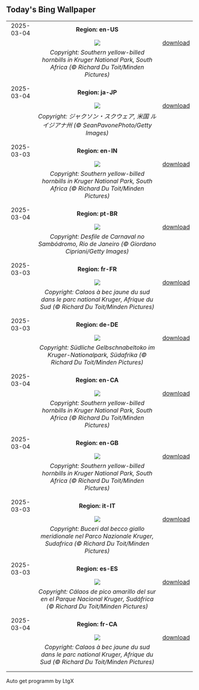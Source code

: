 ## Today's Bing Wallpaper
|      |      |      |
| :----: | :----: | :----: |
|2025-03-04|**Region: en-US**||
||![](https://www.bing.com/th?id=OHR.HornbillPair_EN-US3168408482_UHD.jpg&pid=hp&w=1152&h=648&rs=1&c=4)| [download](https://www.bing.com/th?id=OHR.HornbillPair_EN-US3168408482_UHD.jpg)|
||*Copyright: Southern yellow-billed hornbills in Kruger National Park, South Africa (© Richard Du Toit/Minden Pictures)*
||
|||
|2025-03-04|**Region: ja-JP**||
||![](https://www.bing.com/th?id=OHR.MardiGrasJackson_JA-JP2336854900_UHD.jpg&pid=hp&w=1152&h=648&rs=1&c=4)| [download](https://www.bing.com/th?id=OHR.MardiGrasJackson_JA-JP2336854900_UHD.jpg)|
||*Copyright: ジャクソン・スクウェア, 米国 ルイジアナ州 (© SeanPavonePhoto/Getty Images)*
||
|||
|2025-03-03|**Region: en-IN**||
||![](https://www.bing.com/th?id=OHR.HornbillPair_EN-IN8859837972_UHD.jpg&pid=hp&w=1152&h=648&rs=1&c=4)| [download](https://www.bing.com/th?id=OHR.HornbillPair_EN-IN8859837972_UHD.jpg)|
||*Copyright: Southern yellow-billed hornbills in Kruger National Park, South Africa (© Richard Du Toit/Minden Pictures)*
||
|||
|2025-03-04|**Region: pt-BR**||
||![](https://www.bing.com/th?id=OHR.Carnaval2024_PT-BR2466690213_UHD.jpg&pid=hp&w=1152&h=648&rs=1&c=4)| [download](https://www.bing.com/th?id=OHR.Carnaval2024_PT-BR2466690213_UHD.jpg)|
||*Copyright: Desfile de Carnaval no Sambódromo, Rio de Janeiro (© Giordano Cipriani/Getty Images)*
||
|||
|2025-03-03|**Region: fr-FR**||
||![](https://www.bing.com/th?id=OHR.HornbillPair_FR-FR3828518426_UHD.jpg&pid=hp&w=1152&h=648&rs=1&c=4)| [download](https://www.bing.com/th?id=OHR.HornbillPair_FR-FR3828518426_UHD.jpg)|
||*Copyright: Calaos à bec jaune du sud dans le parc national Kruger, Afrique du Sud (© Richard Du Toit/Minden Pictures)*
||
|||
|2025-03-03|**Region: de-DE**||
||![](https://www.bing.com/th?id=OHR.HornbillPair_DE-DE7709056749_UHD.jpg&pid=hp&w=1152&h=648&rs=1&c=4)| [download](https://www.bing.com/th?id=OHR.HornbillPair_DE-DE7709056749_UHD.jpg)|
||*Copyright: Südliche Gelbschnabeltoko im Kruger-Nationalpark, Südafrika (© Richard Du Toit/Minden Pictures)*
||
|||
|2025-03-04|**Region: en-CA**||
||![](https://www.bing.com/th?id=OHR.HornbillPair_EN-CA9068536722_UHD.jpg&pid=hp&w=1152&h=648&rs=1&c=4)| [download](https://www.bing.com/th?id=OHR.HornbillPair_EN-CA9068536722_UHD.jpg)|
||*Copyright: Southern yellow-billed hornbills in Kruger National Park, South Africa (© Richard Du Toit/Minden Pictures)*
||
|||
|2025-03-04|**Region: en-GB**||
||![](https://www.bing.com/th?id=OHR.HornbillPair_EN-GB2589125332_UHD.jpg&pid=hp&w=1152&h=648&rs=1&c=4)| [download](https://www.bing.com/th?id=OHR.HornbillPair_EN-GB2589125332_UHD.jpg)|
||*Copyright: Southern yellow-billed hornbills in Kruger National Park, South Africa (© Richard Du Toit/Minden Pictures)*
||
|||
|2025-03-03|**Region: it-IT**||
||![](https://www.bing.com/th?id=OHR.HornbillPair_IT-IT0150079379_UHD.jpg&pid=hp&w=1152&h=648&rs=1&c=4)| [download](https://www.bing.com/th?id=OHR.HornbillPair_IT-IT0150079379_UHD.jpg)|
||*Copyright: Buceri dal becco giallo meridionale nel Parco Nazionale Kruger, Sudafrica (© Richard Du Toit/Minden Pictures)*
||
|||
|2025-03-03|**Region: es-ES**||
||![](https://www.bing.com/th?id=OHR.HornbillPair_ES-ES6520167475_UHD.jpg&pid=hp&w=1152&h=648&rs=1&c=4)| [download](https://www.bing.com/th?id=OHR.HornbillPair_ES-ES6520167475_UHD.jpg)|
||*Copyright: Cálaos de pico amarillo del sur en el Parque Nacional Kruger, Sudáfrica (© Richard Du Toit/Minden Pictures)*
||
|||
|2025-03-04|**Region: fr-CA**||
||![](https://www.bing.com/th?id=OHR.HornbillPair_FR-CA4028763796_UHD.jpg&pid=hp&w=1152&h=648&rs=1&c=4)| [download](https://www.bing.com/th?id=OHR.HornbillPair_FR-CA4028763796_UHD.jpg)|
||*Copyright: Calaos à bec jaune du sud dans le parc national Kruger, Afrique du Sud (© Richard Du Toit/Minden Pictures)*
||
|||

Auto get programm by LtgX
